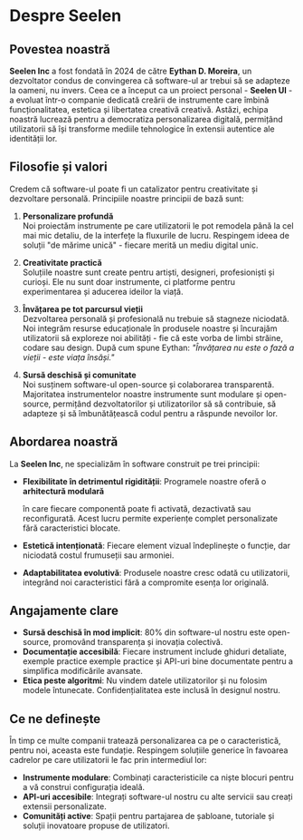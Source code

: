 # Despre Seelen

## Povestea noastră

**Seelen Inc** a fost fondată în 2024 de către **Eythan D. Moreira**, un
dezvoltator condus de convingerea că software-ul ar trebui să se adapteze la
oameni, nu invers. Ceea ce a început ca un proiect personal - **Seelen UI** - a
evoluat într-o companie dedicată creării de instrumente care îmbină
funcționalitatea, estetica și libertatea creativă creativă. Astăzi, echipa
noastră lucrează pentru a democratiza personalizarea digitală, permițând
utilizatorii să își transforme mediile tehnologice în extensii autentice ale
identității lor.

## Filosofie și valori

Credem că software-ul poate fi un catalizator pentru creativitate și dezvoltare
personală. Principiile noastre principii de bază sunt:

1. **Personalizare profundă**\
   Noi proiectăm instrumente pe care utilizatorii le pot remodela până la cel
   mai mic detaliu, de la interfețe la fluxurile de lucru. Respingem ideea de
   soluții "de mărime unică" \- fiecare merită un mediu digital unic.

2. **Creativitate practică**\
   Soluțiile noastre sunt create pentru artiști, designeri, profesioniști și
   curioși. Ele nu sunt doar instrumente, ci platforme pentru experimentarea și
   aducerea ideilor la viață.

3. **Învățarea pe tot parcursul vieții**\
   Dezvoltarea personală și profesională nu trebuie să stagneze niciodată. Noi
   integrăm resurse educaționale în produsele noastre și încurajăm utilizatorii
   să exploreze noi abilități - fie că este vorba de limbi străine, codare sau
   design. După cum spune Eythan: _"Învățarea nu este o fază a vieții - este
   viața însăși."_

4. **Sursă deschisă și comunitate**\
   Noi susținem software-ul open-source și colaborarea transparentă. Majoritatea
   instrumentelor noastre instrumente sunt modulare și open-source, permițând
   dezvoltatorilor și utilizatorilor să să contribuie, să adapteze și să
   îmbunătățească codul pentru a răspunde nevoilor lor.

## Abordarea noastră

La **Seelen Inc**, ne specializăm în software construit pe trei principii:

- **Flexibilitate în detrimentul rigidității**: Programele noastre oferă o
  **arhitectură modulară**

  în care fiecare componentă poate fi activată, dezactivată sau reconfigurată.
  Acest lucru permite experiențe complet personalizate fără caracteristici
  blocate.
- **Estetică intenționată**: Fiecare element vizual îndeplinește o funcție, dar
  niciodată costul frumuseții sau armoniei.
- **Adaptabilitatea evolutivă**: Produsele noastre cresc odată cu utilizatorii,
  integrând noi caracteristici fără a compromite esența lor originală.

## Angajamente clare

- **Sursă deschisă în mod implicit**: 80% din software-ul nostru este
  open-source, promovând transparența și inovația colectivă.
- **Documentație accesibilă**: Fiecare instrument include ghiduri detaliate,
  exemple practice exemple practice și API-uri bine documentate pentru a
  simplifica modificările avansate.
- **Etica peste algoritmi**: Nu vindem datele utilizatorilor și nu folosim
  modele întunecate. Confidențialitatea este inclusă în designul nostru.

## Ce ne definește

În timp ce multe companii tratează personalizarea ca pe o caracteristică, pentru
noi, aceasta este fundație. Respingem soluțiile generice în favoarea cadrelor pe
care utilizatorii le fac prin intermediul lor:

- **Instrumente modulare**: Combinați caracteristicile ca niște blocuri pentru a
  vă construi configurația ideală.
- **API-uri accesibile**: Integrați software-ul nostru cu alte servicii sau
  creați extensii personalizate.
- **Comunități active**: Spații pentru partajarea de șabloane, tutoriale și
  soluții inovatoare propuse de utilizatori.
